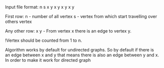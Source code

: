Input file format:
n s
x y
x y
x y
x y

First row:
n - number of all vertex
s - vertex from which start travelling over others vertex

Any other row:
x y - From vertex x there is an edge to vertex y.

!Vertex should be counted from 1 to n.

Algorithm works by default for undirected graphs. So by default if there is an edge between x and y that means there is also an edge between y and x. In order to make it work for directed graph
